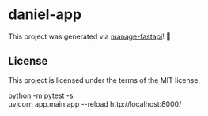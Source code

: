 # daniel-app

This project was generated via [manage-fastapi](https://ycd.github.io/manage-fastapi/)! :tada:

## License

This project is licensed under the terms of the MIT license.

python -m pytest -s      
uvicorn app.main:app --reload
http://localhost:8000/